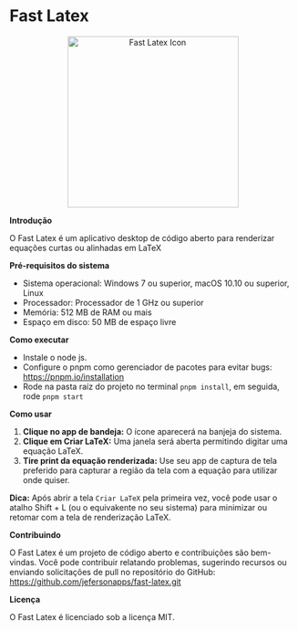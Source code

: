 # Fast Latex

<p align="center">
  <img src="https://raw.githubusercontent.com/jefersonapps/fast-latex/main/public/icon.png" alt="Fast Latex Icon" width="300"/>
</p>

**Introdução**

O Fast Latex é um aplicativo desktop de código aberto para renderizar equações curtas ou alinhadas em LaTeX

**Pré-requisitos do sistema**

- Sistema operacional: Windows 7 ou superior, macOS 10.10 ou superior, Linux
- Processador: Processador de 1 GHz ou superior
- Memória: 512 MB de RAM ou mais
- Espaço em disco: 50 MB de espaço livre

**Como executar**

- Instale o node js.
- Configure o pnpm como gerenciador de pacotes para evitar bugs: https://pnpm.io/installation
- Rode na pasta raíz do projeto no terminal `pnpm install`, em seguida, rode `pnpm start`

**Como usar**

1. **Clique no app de bandeja:** O ícone aparecerá na banjeja do sistema.
2. **Clique em Criar LaTeX:** Uma janela será aberta permitindo digitar uma equação LaTeX.
3. **Tire print da equação renderizada:** Use seu app de captura de tela preferido para capturar a região da tela com a equação para utilizar onde quiser.

**Dica:** Após abrir a tela `Criar LaTeX` pela primeira vez, você pode usar o atalho Shift + L (ou o equivakente no seu sistema) para minimizar ou retomar com a tela de renderização LaTeX.

**Contribuindo**

O Fast Latex é um projeto de código aberto e contribuições são bem-vindas. Você pode contribuir relatando problemas, sugerindo recursos ou enviando solicitações de pull no repositório do GitHub: https://github.com/jefersonapps/fast-latex.git

**Licença**

O Fast Latex é licenciado sob a licença MIT.
